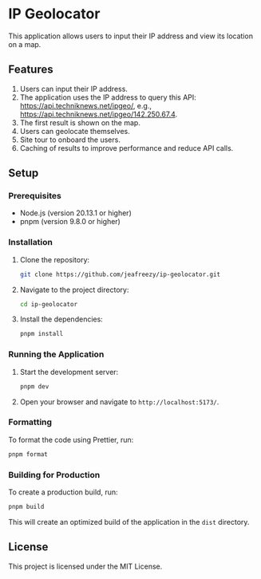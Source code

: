 # IP Geolocator

This application allows users to input their IP address and view its location on a map.

## Features

1. Users can input their IP address.
2. The application uses the IP address to query this API: https://api.techniknews.net/ipgeo/<ip-address>, e.g., https://api.techniknews.net/ipgeo/142.250.67.4.
3. The first result is shown on the map.
4. Users can geolocate themselves.
5. Site tour to onboard the users.
6. Caching of results to improve performance and reduce API calls.

## Setup

### Prerequisites

- Node.js (version 20.13.1 or higher)
- pnpm (version 9.8.0 or higher)

### Installation

1. Clone the repository:
   ```sh
   git clone https://github.com/jeafreezy/ip-geolocator.git
   ```
2. Navigate to the project directory:
   ```sh
   cd ip-geolocator
   ```
3. Install the dependencies:
   ```sh
   pnpm install
   ```

### Running the Application

1. Start the development server:
   ```sh
   pnpm dev
   ```
2. Open your browser and navigate to `http://localhost:5173/`.

### Formatting

To format the code using Prettier, run:

```sh
pnpm format
```

### Building for Production

To create a production build, run:

```sh
pnpm build
```

This will create an optimized build of the application in the `dist` directory.

## License

This project is licensed under the MIT License.
